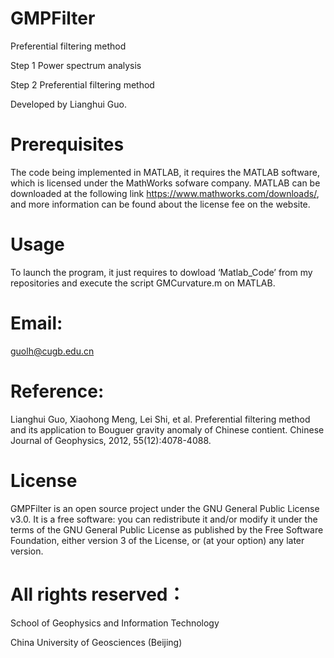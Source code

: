 # GMPFilter

Preferential filtering method

Step 1 Power spectrum analysis

Step 2 Preferential filtering method

Developed by Lianghui Guo.

# Prerequisites

The code being implemented in MATLAB, it requires the MATLAB software, which is licensed under the MathWorks sofware company. MATLAB can be downloaded at the following link https://www.mathworks.com/downloads/, and more information can be found about the license fee on the website.

# Usage

To launch the program, it just requires to dowload ‘Matlab_Code’ from my repositories and execute the script GMCurvature.m on MATLAB. 

# Email:

guolh@cugb.edu.cn

# Reference: 

Lianghui Guo, Xiaohong Meng, Lei Shi, et al. Preferential filtering method and its application to Bouguer gravity anomaly of Chinese contient. Chinese Journal of Geophysics, 2012, 55(12):4078-4088.

# License

GMPFilter is an open source project under the GNU General Public License v3.0. It is a free software: you can redistribute it and/or modify it under the terms of the GNU General Public License as published by the Free Software Foundation, either version 3 of the License, or (at your option) any later version.

# All rights reserved：

School of Geophysics and Information Technology

China University of Geosciences (Beijing)
